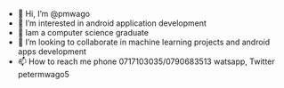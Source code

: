 - 👋 Hi, I’m @pmwago
- 👀 I’m interested in android application development
- 🌱 Iam a computer science graduate
- 💞️ I’m looking to collaborate in machine learning projects and android apps development
- 📫 How to reach me  phone 0717103035/0790683513
watsapp, Twitter petermwago5

<!---
pmwago/pmwago is a ✨ special ✨ repository because its `README.md` (this file) appears on your GitHub profile.
You can click the Preview link to take a look at your changes.
--->
